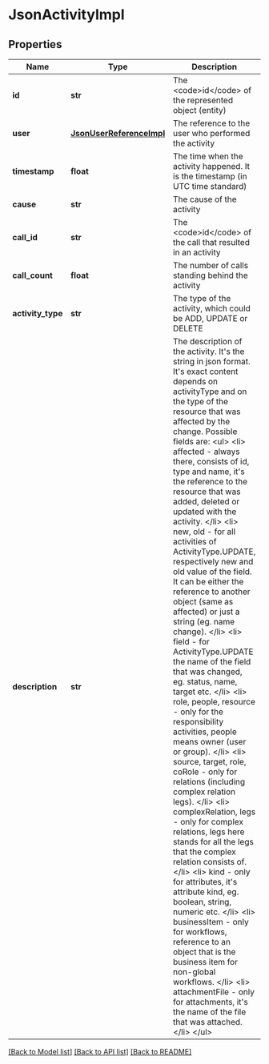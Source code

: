 # JsonActivityImpl

## Properties
Name | Type | Description | Notes
------------ | ------------- | ------------- | -------------
**id** | **str** | The &lt;code&gt;id&lt;/code&gt; of the represented object (entity) | 
**user** | [**JsonUserReferenceImpl**](JsonUserReferenceImpl.md) | The reference to the user who performed the activity | [optional] 
**timestamp** | **float** | The time when the activity happened. It is the timestamp (in UTC time standard) | [optional] 
**cause** | **str** | The cause of the activity | [optional] 
**call_id** | **str** | The &lt;code&gt;id&lt;/code&gt; of the call that resulted in an activity | [optional] 
**call_count** | **float** | The number of calls standing behind the activity | [optional] 
**activity_type** | **str** | The type of the activity, which could be ADD, UPDATE or DELETE | [optional] 
**description** | **str** | The description of the activity. It&#39;s the string in json format. It&#39;s exact content depends on activityType and on the type of the resource that was affected by the change. Possible fields are: &lt;ul&gt; &lt;li&gt; affected - always there, consists of id, type and name, it&#39;s the reference to the resource that was added, deleted or updated with the activity. &lt;/li&gt; &lt;li&gt; new, old - for all activities of ActivityType.UPDATE, respectively new and old value of the field. It can be either the reference to another object (same as affected) or just a string (eg. name change). &lt;/li&gt; &lt;li&gt; field - for ActivityType.UPDATE the name of the field that was changed, eg. status, name, target etc. &lt;/li&gt; &lt;li&gt; role, people, resource - only for the responsibility activities, people means owner (user or group). &lt;/li&gt; &lt;li&gt; source, target, role, coRole - only for relations (including complex relation legs). &lt;/li&gt; &lt;li&gt; complexRelation, legs - only for complex relations, legs here stands for all the legs that the complex relation consists of. &lt;/li&gt; &lt;li&gt; kind - only for attributes, it&#39;s attribute kind, eg. boolean, string, numeric etc. &lt;/li&gt; &lt;li&gt; businessItem - only for workflows, reference to an object that is the business item for non-global workflows. &lt;/li&gt; &lt;li&gt; attachmentFile - only for attachments, it&#39;s the name of the file that was attached. &lt;/li&gt; &lt;/ul&gt; | [optional] 

[[Back to Model list]](../README.md#documentation-for-models) [[Back to API list]](../README.md#documentation-for-api-endpoints) [[Back to README]](../README.md)


